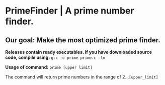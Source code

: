# PrimeFinder | A prime number finder.

## Our goal: Make the most optimized prime finder.

**Releases contain ready executables. If you have downloaded source code, compile using:**
`gcc -o prime prime.c -lm`

**Usage of command:**
`prime [upper limit]`

The command will return prime numbers in the range of 2...`[upper_limit]`
